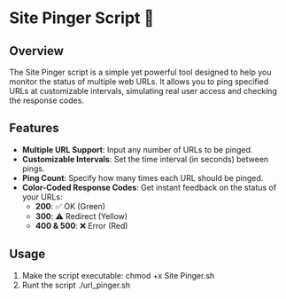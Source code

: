 # Site Pinger Script 📡

## Overview

The Site Pinger script is a simple yet powerful tool designed to help you monitor the status of multiple web URLs. It allows you to ping specified URLs at customizable intervals, simulating real user access and checking the response codes.

## Features

- **Multiple URL Support**: Input any number of URLs to be pinged.
- **Customizable Intervals**: Set the time interval (in seconds) between pings.
- **Ping Count**: Specify how many times each URL should be pinged.
- **Color-Coded Response Codes**: Get instant feedback on the status of your URLs:
  - **200**: ✅ OK (Green)
  - **300**: ⚠️ Redirect (Yellow)
  - **400 & 500**: ❌ Error (Red)

## Usage

1. Make the script executable:
   chmod +x Site Pinger.sh
2. Runt the script
   ./url_pinger.sh
